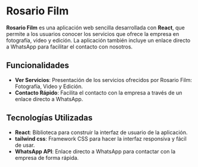 # Rosario Film

**Rosario Film** es una aplicación web sencilla desarrollada con **React**, que permite a los usuarios conocer los servicios que ofrece la empresa en fotografía, video y edición. La aplicación también incluye un enlace directo a WhatsApp para facilitar el contacto con nosotros. 

## Funcionalidades

- **Ver Servicios**: Presentación de los servicios ofrecidos por Rosario Film: Fotografía, Video y Edición.
- **Contacto Rápido**: Facilita el contacto con la empresa a través de un enlace directo a WhatsApp.

## Tecnologías Utilizadas

- **React**: Biblioteca para construir la interfaz de usuario de la aplicación.
- **tailwind css**: Framework CSS para hacer la interfaz responsiva y fácil de usar.
- **WhatsApp API**: Enlace directo a WhatsApp para contactar con la empresa de forma rápida.

